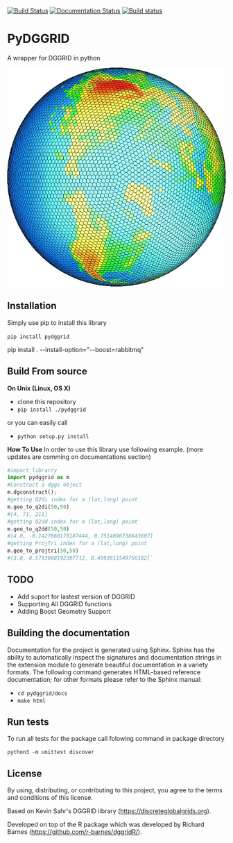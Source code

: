 
[![Build Status](https://travis-ci.org/am2222/pydggrid.svg?branch=master)](https://travis-ci.org/am2222/pydggrid)  [![Documentation Status](https://readthedocs.org/projects/pydggrid/badge/?version=latest)](https://pydggrid.readthedocs.io/en/latest/?badge=latest)  [![Build status](https://ci.appveyor.com/api/projects/status/pldf8fuw9bd5mvsm?svg=true)](https://ci.appveyor.com/project/am2222/pydggrid)

      
      
PyDGGRID
==============

A wrapper for DGGRID in python

<p align="center">
  <img src="https://github.com/am2222/pydggrid/blob/master/docs/L6kmP.jpg?raw=true" alt="SPyDGGRID"/>
</p>

Installation
------------

Simply use pip to install this library

`pip install pydggrid`

pip install . --install-option="--boost=rabbitmq"


Build From source
------------
**On Unix (Linux, OS X)**

 - clone this repository
 - `pip install ./pydggrid`
 
 or you can easily call
 
 - `python setup.py install`

**How To Use**
In order to use this library use following example. (more updates are comming on documentations section)
```python
#import librarry
import pydggrid as m
#Construct a dggs object
m.dgconstruct();
#getting Q2di index for a (lat,long) point
m.geo_to_q2di(50,50)
#[4, 71, 211]
#getting Q2dd index for a (lat,long) point
m.geo_to_q2dd(50,50)
#[4.0, -0.1427860170187444, 0.7514696738643607]
#getting ProjTri index for a (lat,long) point
m.geo_to_projtri(50,50)
#[3.0, 0.5793988192307712, 0.4993911549756102]`
```



TODO
--------------------------
- Add suport for lastest version of DGGRID
- Supporting All DGGRID functions
- Adding Boost Geometry Support





Building the documentation
--------------------------

Documentation for the project is generated using Sphinx. Sphinx has the
ability to automatically inspect the signatures and documentation strings in
the extension module to generate beautiful documentation in a variety formats.
The following command generates HTML-based reference documentation; for other
formats please refer to the Sphinx manual:

 - `cd pydggrid/docs`
 - `make html`


Run tests
---------
To run all tests for the package call folowing command in package directory

```
python3 -m unittest discover
```

License
-------

By using, distributing, or contributing to this project, you agree to the
terms and conditions of this license.

Based on Kevin Sahr's DGGRID library (https://discreteglobalgrids.org).

Developed on top of the R package which was developed by Richard Barnes (https://github.com/r-barnes/dggridR/).